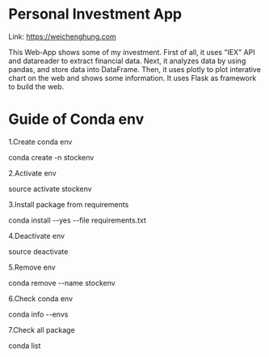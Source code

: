 # Personal Investment App
Link: https://weichenghung.com

This Web-App shows some of my investment.
First of all, it uses "IEX" API and datareader to extract financial data.
Next, it analyzes data by using pandas, and store data into DataFrame.
Then, it uses plotly to plot interative chart on the web and shows some information.
It uses Flask as framework to build the web.


# Guide of Conda env
1.Create conda env

conda create -n stockenv

2.Activate env

source activate stockenv

3.Install package from requirements

conda install --yes --file requirements.txt

4.Deactivate env

source deactivate

5.Remove env

conda remove --name stockenv

6.Check conda env

conda info --envs

7.Check all package

conda list
